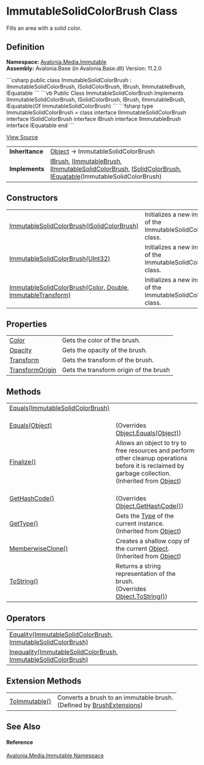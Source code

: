 # ImmutableSolidColorBrush Class


Fills an area with a solid color.



## Definition
**Namespace:** <a href="N_Avalonia_Media_Immutable">Avalonia.Media.Immutable</a>  
**Assembly:** Avalonia.Base (in Avalonia.Base.dll) Version: 11.2.0

<Tabs groupId="api-code-preview">
<TabItem value="csharp" label="C#">
```csharp
public class ImmutableSolidColorBrush : IImmutableSolidColorBrush, 
	ISolidColorBrush, IBrush, IImmutableBrush, IEquatable<ImmutableSolidColorBrush>
```
</TabItem>
<TabItem value="vb" label="VB">
```vb
Public Class ImmutableSolidColorBrush
	Implements IImmutableSolidColorBrush, ISolidColorBrush, IBrush, IImmutableBrush, 
	IEquatable(Of ImmutableSolidColorBrush)
```
</TabItem>
<TabItem value="fsharp" label="F#">
```fsharp
type ImmutableSolidColorBrush = 
    class
        interface IImmutableSolidColorBrush
        interface ISolidColorBrush
        interface IBrush
        interface IImmutableBrush
        interface IEquatable<ImmutableSolidColorBrush>
    end
```
</TabItem>
</Tabs>



<a href="https://github.com/AvaloniaUI/Avalonia/tree/master/src/Avalonia.Base/Media/Immutable/ImmutableSolidColorBrush.cs" title="View the source code">View Source</a>

<table>
<tr><td><strong>Inheritance</strong></td><td><a href="https://learn.microsoft.com/dotnet/api/system.object" target="_blank" rel="noopener noreferrer">Object</a>  →  ImmutableSolidColorBrush</td></tr>
<tr><td><strong>Implements</strong></td><td><a href="T_Avalonia_Media_IBrush">IBrush</a>, <a href="T_Avalonia_Media_IImmutableBrush">IImmutableBrush</a>, <a href="T_Avalonia_Media_IImmutableSolidColorBrush">IImmutableSolidColorBrush</a>, <a href="T_Avalonia_Media_ISolidColorBrush">ISolidColorBrush</a>, <a href="https://learn.microsoft.com/dotnet/api/system.iequatable-1" target="_blank" rel="noopener noreferrer">IEquatable</a>(ImmutableSolidColorBrush)</td></tr>
</table>



## Constructors
<table>
<tr>
<td><a href="M_Avalonia_Media_Immutable_ImmutableSolidColorBrush__ctor_1">ImmutableSolidColorBrush(ISolidColorBrush)</a></td>
<td>Initializes a new instance of the ImmutableSolidColorBrush class.</td>
</tr>
<tr>
<td><a href="M_Avalonia_Media_Immutable_ImmutableSolidColorBrush__ctor_2">ImmutableSolidColorBrush(UInt32)</a></td>
<td>Initializes a new instance of the ImmutableSolidColorBrush class.</td>
</tr>
<tr>
<td><a href="M_Avalonia_Media_Immutable_ImmutableSolidColorBrush__ctor">ImmutableSolidColorBrush(Color, Double, ImmutableTransform)</a></td>
<td>Initializes a new instance of the ImmutableSolidColorBrush class.</td>
</tr>
</table>

## Properties
<table>
<tr>
<td><a href="P_Avalonia_Media_Immutable_ImmutableSolidColorBrush_Color">Color</a></td>
<td>Gets the color of the brush.</td>
</tr>
<tr>
<td><a href="P_Avalonia_Media_Immutable_ImmutableSolidColorBrush_Opacity">Opacity</a></td>
<td>Gets the opacity of the brush.</td>
</tr>
<tr>
<td><a href="P_Avalonia_Media_Immutable_ImmutableSolidColorBrush_Transform">Transform</a></td>
<td>Gets the transform of the brush.</td>
</tr>
<tr>
<td><a href="P_Avalonia_Media_Immutable_ImmutableSolidColorBrush_TransformOrigin">TransformOrigin</a></td>
<td>Gets the transform origin of the brush</td>
</tr>
</table>

## Methods
<table>
<tr>
<td><a href="M_Avalonia_Media_Immutable_ImmutableSolidColorBrush_Equals">Equals(ImmutableSolidColorBrush)</a></td>
<td> </td>
</tr>
<tr>
<td><a href="M_Avalonia_Media_Immutable_ImmutableSolidColorBrush_Equals_1">Equals(Object)</a></td>
<td><br />(Overrides <a href="https://learn.microsoft.com/dotnet/api/system.object.equals#system-object-equals(system-object)" target="_blank" rel="noopener noreferrer">Object.Equals(Object)</a>)</td>
</tr>
<tr>
<td><a href="https://learn.microsoft.com/dotnet/api/system.object.finalize" target="_blank" rel="noopener noreferrer">Finalize()</a></td>
<td>Allows an object to try to free resources and perform other cleanup operations before it is reclaimed by garbage collection.<br />(Inherited from <a href="https://learn.microsoft.com/dotnet/api/system.object" target="_blank" rel="noopener noreferrer">Object</a>)</td>
</tr>
<tr>
<td><a href="M_Avalonia_Media_Immutable_ImmutableSolidColorBrush_GetHashCode">GetHashCode()</a></td>
<td><br />(Overrides <a href="https://learn.microsoft.com/dotnet/api/system.object.gethashcode" target="_blank" rel="noopener noreferrer">Object.GetHashCode()</a>)</td>
</tr>
<tr>
<td><a href="https://learn.microsoft.com/dotnet/api/system.object.gettype" target="_blank" rel="noopener noreferrer">GetType()</a></td>
<td>Gets the <a href="https://learn.microsoft.com/dotnet/api/system.type" target="_blank" rel="noopener noreferrer">Type</a> of the current instance.<br />(Inherited from <a href="https://learn.microsoft.com/dotnet/api/system.object" target="_blank" rel="noopener noreferrer">Object</a>)</td>
</tr>
<tr>
<td><a href="https://learn.microsoft.com/dotnet/api/system.object.memberwiseclone" target="_blank" rel="noopener noreferrer">MemberwiseClone()</a></td>
<td>Creates a shallow copy of the current <a href="https://learn.microsoft.com/dotnet/api/system.object" target="_blank" rel="noopener noreferrer">Object</a>.<br />(Inherited from <a href="https://learn.microsoft.com/dotnet/api/system.object" target="_blank" rel="noopener noreferrer">Object</a>)</td>
</tr>
<tr>
<td><a href="M_Avalonia_Media_Immutable_ImmutableSolidColorBrush_ToString">ToString()</a></td>
<td>Returns a string representation of the brush.<br />(Overrides <a href="https://learn.microsoft.com/dotnet/api/system.object.tostring" target="_blank" rel="noopener noreferrer">Object.ToString()</a>)</td>
</tr>
</table>

## Operators
<table>
<tr>
<td><a href="M_Avalonia_Media_Immutable_ImmutableSolidColorBrush_op_Equality">Equality(ImmutableSolidColorBrush, ImmutableSolidColorBrush)</a></td>
<td> </td>
</tr>
<tr>
<td><a href="M_Avalonia_Media_Immutable_ImmutableSolidColorBrush_op_Inequality">Inequality(ImmutableSolidColorBrush, ImmutableSolidColorBrush)</a></td>
<td> </td>
</tr>
</table>

## Extension Methods
<table>
<tr>
<td><a href="M_Avalonia_Media_BrushExtensions_ToImmutable">ToImmutable()</a></td>
<td>Converts a brush to an immutable brush.<br />(Defined by <a href="T_Avalonia_Media_BrushExtensions">BrushExtensions</a>)</td>
</tr>
</table>

## See Also


#### Reference
<a href="N_Avalonia_Media_Immutable">Avalonia.Media.Immutable Namespace</a>  

